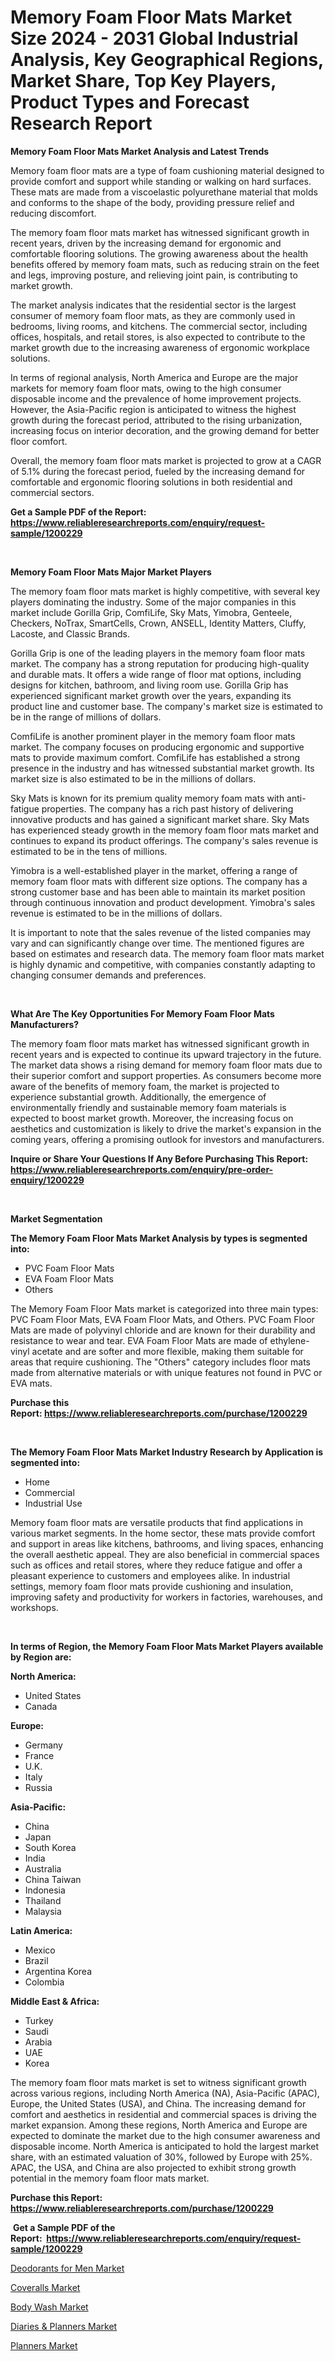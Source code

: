 <p><h1>Memory Foam Floor Mats Market Size 2024 - 2031 Global Industrial Analysis, Key Geographical Regions, Market Share, Top Key Players, Product Types and Forecast Research Report</h1></p><p><strong>Memory Foam Floor Mats Market Analysis and Latest Trends</strong></p>
<p><p>Memory foam floor mats are a type of foam cushioning material designed to provide comfort and support while standing or walking on hard surfaces. These mats are made from a viscoelastic polyurethane material that molds and conforms to the shape of the body, providing pressure relief and reducing discomfort.</p><p>The memory foam floor mats market has witnessed significant growth in recent years, driven by the increasing demand for ergonomic and comfortable flooring solutions. The growing awareness about the health benefits offered by memory foam mats, such as reducing strain on the feet and legs, improving posture, and relieving joint pain, is contributing to market growth.</p><p>The market analysis indicates that the residential sector is the largest consumer of memory foam floor mats, as they are commonly used in bedrooms, living rooms, and kitchens. The commercial sector, including offices, hospitals, and retail stores, is also expected to contribute to the market growth due to the increasing awareness of ergonomic workplace solutions.</p><p>In terms of regional analysis, North America and Europe are the major markets for memory foam floor mats, owing to the high consumer disposable income and the prevalence of home improvement projects. However, the Asia-Pacific region is anticipated to witness the highest growth during the forecast period, attributed to the rising urbanization, increasing focus on interior decoration, and the growing demand for better floor comfort.</p><p>Overall, the memory foam floor mats market is projected to grow at a CAGR of 5.1% during the forecast period, fueled by the increasing demand for comfortable and ergonomic flooring solutions in both residential and commercial sectors.</p></p>
<p><strong>Get a Sample PDF of the Report:&nbsp; <a href="https://www.reliableresearchreports.com/enquiry/request-sample/1200229">https://www.reliableresearchreports.com/enquiry/request-sample/1200229</a></strong></p>
<p>&nbsp;</p>
<p><strong>Memory Foam Floor Mats Major Market Players</strong></p>
<p><p>The memory foam floor mats market is highly competitive, with several key players dominating the industry. Some of the major companies in this market include Gorilla Grip, ComfiLife, Sky Mats, Yimobra, Genteele, Checkers, NoTrax, SmartCells, Crown, ANSELL, Identity Matters, Cluffy, Lacoste, and Classic Brands.</p><p>Gorilla Grip is one of the leading players in the memory foam floor mats market. The company has a strong reputation for producing high-quality and durable mats. It offers a wide range of floor mat options, including designs for kitchen, bathroom, and living room use. Gorilla Grip has experienced significant market growth over the years, expanding its product line and customer base. The company's market size is estimated to be in the range of millions of dollars.</p><p>ComfiLife is another prominent player in the memory foam floor mats market. The company focuses on producing ergonomic and supportive mats to provide maximum comfort. ComfiLife has established a strong presence in the industry and has witnessed substantial market growth. Its market size is also estimated to be in the millions of dollars.</p><p>Sky Mats is known for its premium quality memory foam mats with anti-fatigue properties. The company has a rich past history of delivering innovative products and has gained a significant market share. Sky Mats has experienced steady growth in the memory foam floor mats market and continues to expand its product offerings. The company's sales revenue is estimated to be in the tens of millions.</p><p>Yimobra is a well-established player in the market, offering a range of memory foam floor mats with different size options. The company has a strong customer base and has been able to maintain its market position through continuous innovation and product development. Yimobra's sales revenue is estimated to be in the millions of dollars.</p><p>It is important to note that the sales revenue of the listed companies may vary and can significantly change over time. The mentioned figures are based on estimates and research data. The memory foam floor mats market is highly dynamic and competitive, with companies constantly adapting to changing consumer demands and preferences.</p></p>
<p>&nbsp;</p>
<p><strong>What Are The Key Opportunities For Memory Foam Floor Mats Manufacturers?</strong></p>
<p><p>The memory foam floor mats market has witnessed significant growth in recent years and is expected to continue its upward trajectory in the future. The market data shows a rising demand for memory foam floor mats due to their superior comfort and support properties. As consumers become more aware of the benefits of memory foam, the market is projected to experience substantial growth. Additionally, the emergence of environmentally friendly and sustainable memory foam materials is expected to boost market growth. Moreover, the increasing focus on aesthetics and customization is likely to drive the market's expansion in the coming years, offering a promising outlook for investors and manufacturers.</p></p>
<p><strong>Inquire or Share Your Questions If Any Before Purchasing This Report: <a href="https://www.reliableresearchreports.com/enquiry/pre-order-enquiry/1200229">https://www.reliableresearchreports.com/enquiry/pre-order-enquiry/1200229</a></strong></p>
<p>&nbsp;</p>
<p><strong>Market Segmentation</strong></p>
<p><strong>The Memory Foam Floor Mats Market Analysis by types is segmented into:</strong></p>
<p><ul><li>PVC Foam Floor Mats</li><li>EVA Foam Floor Mats</li><li>Others</li></ul></p>
<p><p>The Memory Foam Floor Mats market is categorized into three main types: PVC Foam Floor Mats, EVA Foam Floor Mats, and Others. PVC Foam Floor Mats are made of polyvinyl chloride and are known for their durability and resistance to wear and tear. EVA Foam Floor Mats are made of ethylene-vinyl acetate and are softer and more flexible, making them suitable for areas that require cushioning. The "Others" category includes floor mats made from alternative materials or with unique features not found in PVC or EVA mats.</p></p>
<p><strong>Purchase this Report:&nbsp;<a href="https://www.reliableresearchreports.com/purchase/1200229">https://www.reliableresearchreports.com/purchase/1200229</a></strong></p>
<p>&nbsp;</p>
<p><strong>The Memory Foam Floor Mats Market Industry Research by Application is segmented into:</strong></p>
<p><ul><li>Home</li><li>Commercial</li><li>Industrial Use</li></ul></p>
<p><p>Memory foam floor mats are versatile products that find applications in various market segments. In the home sector, these mats provide comfort and support in areas like kitchens, bathrooms, and living spaces, enhancing the overall aesthetic appeal. They are also beneficial in commercial spaces such as offices and retail stores, where they reduce fatigue and offer a pleasant experience to customers and employees alike. In industrial settings, memory foam floor mats provide cushioning and insulation, improving safety and productivity for workers in factories, warehouses, and workshops.</p></p>
<p>&nbsp;</p>
<p><strong>In terms of Region, the Memory Foam Floor Mats Market Players available by Region are:</strong></p>
<p>
    <p> <strong> North America: </strong>
        <ul>
            <li>United States</li>
            <li>Canada</li>
        </ul>
        </p> 
    <p> <strong> Europe: </strong>
        <ul>
            <li>Germany</li>
            <li>France</li>
            <li>U.K.</li>
            <li>Italy</li>
            <li>Russia</li>
        </ul>
        </p> 
    <p> <strong> Asia-Pacific: </strong>
        <ul>
            <li>China</li>
            <li>Japan</li>
            <li>South Korea</li>
            <li>India</li>
            <li>Australia</li>
            <li>China Taiwan</li>
            <li>Indonesia</li>
            <li>Thailand</li>
            <li>Malaysia</li>
        </ul>
        </p> 
    <p> <strong> Latin America: </strong>
        <ul>
            <li>Mexico</li>
            <li>Brazil</li>
            <li>Argentina Korea</li>
            <li>Colombia</li>
        </ul>
        </p> 
    <p> <strong> Middle East & Africa: </strong>
        <ul>
            <li>Turkey</li>
            <li>Saudi</li>
            <li>Arabia</li>
            <li>UAE</li>
            <li>Korea</li>
        </ul>
    </p>
    </p>
<p><p>The memory foam floor mats market is set to witness significant growth across various regions, including North America (NA), Asia-Pacific (APAC), Europe, the United States (USA), and China. The increasing demand for comfort and aesthetics in residential and commercial spaces is driving the market expansion. Among these regions, North America and Europe are expected to dominate the market due to the high consumer awareness and disposable income. North America is anticipated to hold the largest market share, with an estimated valuation of 30%, followed by Europe with 25%. APAC, the USA, and China are also projected to exhibit strong growth potential in the memory foam floor mats market.</p></p>
<p><strong>Purchase this Report: <a href="https://www.reliableresearchreports.com/purchase/1200229">https://www.reliableresearchreports.com/purchase/1200229</a></strong></p>
<p>&nbsp;<strong>Get a Sample PDF of the Report:&nbsp;&nbsp;<a href="https://www.reliableresearchreports.com/enquiry/request-sample/1200229">https://www.reliableresearchreports.com/enquiry/request-sample/1200229</a></strong></p>
<p><strong></strong></p>
<p><p><a href="https://github.com/rahu1505/Market-Research-Report-List-1/blob/main/deodorants-for-men-market.md">Deodorants for Men Market</a></p><p><a href="https://github.com/rahu1501/Market-Research-Report-List-1/blob/main/coveralls-market.md">Coveralls Market</a></p><p><a href="https://github.com/rahu1506/Market-Research-Report-List-1/blob/main/body-wash-market.md">Body Wash Market</a></p><p><a href="https://github.com/aashishrp/Market-Research-Report-List-1/blob/main/diaries-planners-market.md">Diaries & Planners Market</a></p><p><a href="https://github.com/rahu1502/Market-Research-Report-List-1/blob/main/planners-market.md">Planners Market</a></p></p>